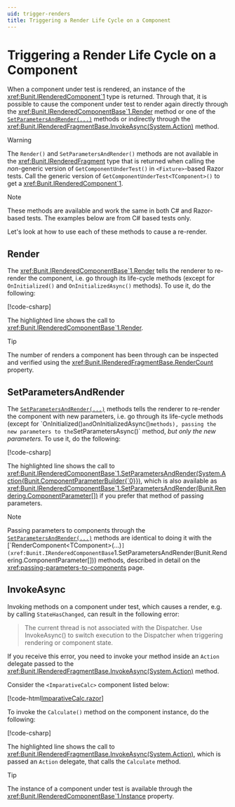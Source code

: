 ```yaml
---
uid: trigger-renders
title: Triggering a Render Life Cycle on a Component
---
```


# Triggering a Render Life Cycle on a Component

When a component under test is rendered, an instance of the <xref:Bunit.IRenderedComponent`1> type is returned. Through that, it is possible to cause the component under test to render again directly through the <xref:Bunit.IRenderedComponentBase`1.Render> method or one of the [`SetParametersAndRender(...)`](xref:Bunit.IRenderedComponentBase`1.SetParametersAndRender(Bunit.Rendering.ComponentParameter[])) methods or indirectly through the <xref:Bunit.IRenderedFragmentBase.InvokeAsync(System.Action)> method.

> [!WARNING]
> The `Render()` and `SetParametersAndRender()` methods are not available in the <xref:Bunit.IRenderedFragment> type that is returned when calling the _non_-generic version of `GetComponentUnderTest()` in `<Fixture>`-based Razor tests. Call the generic version of `GetComponentUnderTest<TComponent>()` to get a <xref:Bunit.IRenderedComponent`1>.

> [!NOTE]
> These methods are available and work the same in both C# and Razor-based tests. The examples below are from C# based tests only.

Let's look at how to use each of these methods to cause a re-render.

## Render

The <xref:Bunit.IRenderedComponentBase`1.Render> tells the renderer to re-render the component, i.e. go through its life-cycle methods (except for `OnInitialized()` and `OnInitializedAsync()` methods). To use it, do the following:

[!code-csharp[](../../../samples/tests/xunit/ReRenderTest.cs?start=17&end=24&highlight=6)]

The highlighted line shows the call to <xref:Bunit.IRenderedComponentBase`1.Render>. 

> [!TIP]
> The number of renders a component has been through can be inspected and verified using the <xref:Bunit.IRenderedFragmentBase.RenderCount> property.

## SetParametersAndRender

The [`SetParametersAndRender(...)`](xref:Bunit.IRenderedComponentBase`1.SetParametersAndRender(Bunit.Rendering.ComponentParameter[])) methods tells the renderer to re-render the component with new parameters, i.e. go through its life-cycle methods (except for `OnInitialized()` and `OnInitializedAsync()` methods), passing the new parameters to the `SetParametersAsync()` method, _but only the new parameters_. To use it, do the following:

[!code-csharp[](../../../samples/tests/xunit/ReRenderTest.cs?start=31&end=42&highlight=8-10)]

The highlighted line shows the call to <xref:Bunit.IRenderedComponentBase`1.SetParametersAndRender(System.Action{Bunit.ComponentParameterBuilder{`0}})>, which is also available as <xref:Bunit.IRenderedComponentBase`1.SetParametersAndRender(Bunit.Rendering.ComponentParameter[])> if you prefer that method of passing parameters.

> [!NOTE]
> Passing parameters to components through the [`SetParametersAndRender(...)`](xref:Bunit.IRenderedComponentBase`1.SetParametersAndRender(Bunit.Rendering.ComponentParameter[])) methods are identical to doing it with the [`RenderComponent<TComponent>(...)`](xref:Bunit.IRenderedComponentBase`1.SetParametersAndRender(Bunit.Rendering.ComponentParameter[])) methods, described in detail on the <xref:passing-parameters-to-components> page.

## InvokeAsync

Invoking methods on a component under test, which causes a render, e.g. by calling `StateHasChanged`, can result in the following error:

> The current thread is not associated with the Dispatcher. Use InvokeAsync() to switch execution to the Dispatcher when triggering rendering or component state.

If you receive this error, you need to invoke your method inside an `Action` delegate passed to the <xref:Bunit.IRenderedFragmentBase.InvokeAsync(System.Action)> method.

Consider the `<ImparativeCalc>` component listed below:

[!code-html[ImparativeCalc.razor](../../../samples/components/ImparativeCalc.razor)]

To invoke the `Calculate()` method on the component instance, do the following:

[!code-csharp[](../../../samples/tests/xunit/ReRenderTest.cs?start=49&end=56&highlight=6)]

The highlighted line shows the call to <xref:Bunit.IRenderedFragmentBase.InvokeAsync(System.Action)>, which is passed an `Action` delegate, that calls the `Calculate` method.

> [!TIP]
> The instance of a component under test is available through the <xref:Bunit.IRenderedComponentBase`1.Instance> property.